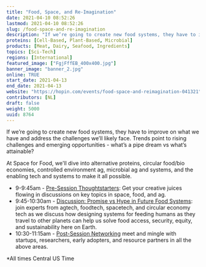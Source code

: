 ```yaml
---
title: "Food, Space, and Re-Imagination"
date: 2021-04-10 08:52:26
lastmod: 2021-04-10 08:52:26
slug: /food-space-and-re-imagination
description: "If we’re going to create new food systems, they have to improve on what we have and address the challenges we’ll likely face. Trends point to rising challenges and emerging opportunities - what’s a pipe dream vs what’s attainable?At Space for Food, we'll dive into alternative proteins, circular food/bio economies, controlled environment ag, microbial ag and systems, and the enabling tech and systems to make it all possible."
proteins: [Cell-Based, Plant-Based, Microbial]
products: [Meat, Dairy, Seafood, Ingredients]
topics: [Sci-Tech]
regions: [International]
featured_image: ["FgjFffEB_400x400.jpg"]
banner_image: "banner_2.jpg"
online: TRUE
start_date: 2021-04-13
end_date: 2021-04-13
website: "https://hopin.com/events/food-space-and-reimagination-041321"
contributors: [NL]
draft: false
weight: 5000
uuid: 8764
---
```

<p>If we’re going to create new food systems, they have to improve on what we have and address the challenges we’ll likely face. Trends point to rising challenges and emerging opportunities - what’s a pipe dream vs what’s attainable?</p>
<p>At Space for Food, we'll dive into alternative proteins, circular food/bio economies, controlled environment ag, microbial ag and systems, and the enabling tech and systems to make it all possible.</p>
<ul>
<li>9-9:45am - <u>Pre-Session Thoughtstarters</u>: Get your creative juices flowing in discussions on key topics in space, food, and ag.</li>
<li>9:45-10:30am - <u>Discussion: Promise vs Hype in Future Food Systems</u>: join experts from agtech, foodtech, spacetech, and circular economy tech as we discuss how designing systems for feeding humans as they travel to other planets can help us solve food access, security, equity, and sustainability here on Earth.</li>
<li>10:30-11:15am - <u>Post-Session Networking</u> meet and mingle with startups, researchers, early adopters, and resource partners in all the above areas.</li>
</ul>
<p>*All times Central US Time</p>
